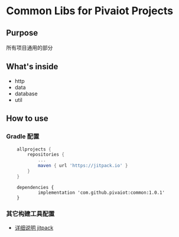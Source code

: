 # Common Libs for Pivaiot Projects

## Purpose

所有项目通用的部分

## What's inside

* http
* data
* database
* util

## How to use



### Gradle 配置

```groovy
	allprojects {
		repositories {
			...
			maven { url 'https://jitpack.io' }
		}
	}
```

```
	dependencies {
	        implementation 'com.github.pivaiot:common:1.0.1'
	}

```

### 其它构建工具配置

* [详细说明 jitpack](https://jitpack.io/#pivaiot/common)
